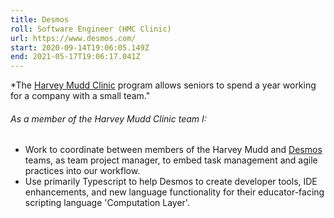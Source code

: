 ```yaml
---
title: Desmos
roll: Software Engineer (HMC Clinic)
url: https://www.desmos.com/
start: 2020-09-14T19:06:05.149Z
end: 2021-05-17T19:06:17.041Z
---
```


\*The [Harvey Mudd Clinic](https://www.hmc.edu/clinic/) program allows seniors to spend a year working for a company with a small team."

###### As a member of the Harvey Mudd Clinic team I:

- Work to coordinate between members of the Harvey Mudd and [Desmos](https://www.desmos.com/) teams, as team project manager, to embed task management and agile practices into our workflow.
- Use primarily Typescript to help Desmos to create developer tools, IDE enhancements, and new language functionality for their educator-facing scripting language 'Computation Layer'.
